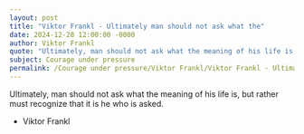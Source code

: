 ```yaml
---
layout: post
title: "Viktor Frankl - Ultimately man should not ask what the"
date: 2024-12-28 12:00:00 -0000
author: Viktor Frankl
quote: "Ultimately, man should not ask what the meaning of his life is, but rather must recognize that it is he who is asked."
subject: Courage under pressure
permalink: /Courage under pressure/Viktor Frankl/Viktor Frankl - Ultimately man should not ask what the
---
```


Ultimately, man should not ask what the meaning of his life is, but rather must recognize that it is he who is asked.

- Viktor Frankl
